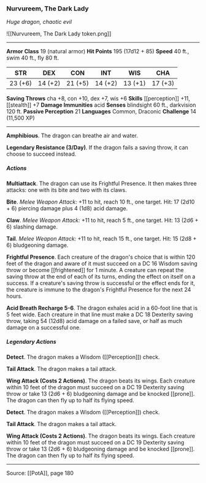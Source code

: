 ### Nurvureem, The Dark Lady
_Huge dragon, chaotic evil_

![[Nurvureem, The Dark Lady token.png]]


---

**Armor Class** 19 (natural armor)
**Hit Points** 195 (17d12 + 85)
**Speed** 40 ft., swim 40 ft., fly 80 ft.

| STR     | DEX     | CON     | INT     | WIS     | CHA     |
|---------|---------|---------|---------|---------|---------|
| 23 (+6) | 14 (+2) | 21 (+5) | 14 (+2) | 13 (+1) | 17 (+3) |

**Saving Throws** cha +8, con +10, dex +7, wis +6
**Skills** [[perception]] +11, [[stealth]] +7
**Damage Immunities** acid
**Senses** blindsight 60 ft., darkvision 120 ft.
**Passive Perception** 21
**Languages** Common, Draconic
**Challenge** 14 (11,500 XP)

---

**Amphibious**. The dragon can breathe air and water.

**Legendary Resistance (3/Day)**. If the dragon fails a saving throw, it can choose to succeed instead.

##### Actions
**Multiattack**. The dragon can use its Frightful Presence. It then makes three attacks: one with its bite and two with its claws.

**Bite**. _Melee Weapon Attack:_ +11 to hit, reach 10 ft., one target. Hit: 17 (2d10 + 6) piercing damage plus 4 (1d8) acid damage.

**Claw**. _Melee Weapon Attack:_ +11 to hit, reach 5 ft., one target. Hit: 13 (2d6 + 6) slashing damage.

**Tail**. _Melee Weapon Attack:_ +11 to hit, reach 15 ft., one target. Hit: 15 (2d8 + 6) bludgeoning damage.

**Frightful Presence**. Each creature of the dragon's choice that is within 120 feet of the dragon and aware of it must succeed on a DC 16 Wisdom saving throw or become [[frightened]] for 1 minute. A creature can repeat the saving throw at the end of each of its turns, ending the effect on itself on a success. If a creature's saving throw is successful or the effect ends for it, the creature is immune to the dragon's Frightful Presence for the next 24 hours.

**Acid Breath Recharge 5-6**. The dragon exhales acid in a 60-foot line that is 5 feet wide. Each creature in that line must make a DC 18 Dexterity saving throw, taking 54 (12d8) acid damage on a failed save, or half as much damage on a successful one.

##### Legendary Actions
**Detect**. The dragon makes a Wisdom ([[Perception]]) check.

**Tail Attack**. The dragon makes a tail attack.

**Wing Attack (Costs 2 Actions)**. The dragon beats its wings. Each creature within 10 feet of the dragon must succeed on a DC 19 Dexterity saving throw or take 13 (2d6 + 6) bludgeoning damage and be knocked [[prone]]. The dragon can then fly up to half its flying speed.

**Detect**. The dragon makes a Wisdom ([[Perception]]) check.

**Tail Attack**. The dragon makes a tail attack.

**Wing Attack (Costs 2 Actions)**. The dragon beats its wings. Each creature within 10 feet of the dragon must succeed on a DC 19 Dexterity saving throw or take 13 (2d6 + 6) bludgeoning damage and be knocked [[prone]]. The dragon can then fly up to half its flying speed.


---

Source: [[PotA]], page 180
